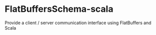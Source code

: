 # FlatBuffersSchema-scala
Provide a client / server communication interface using FlatBuffers and Scala
